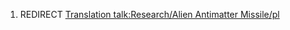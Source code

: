 1.  REDIRECT [Translation talk:Research/Alien Antimatter
    Missile/pl](Translation_talk:Research/Alien_Antimatter_Missile/pl "wikilink")